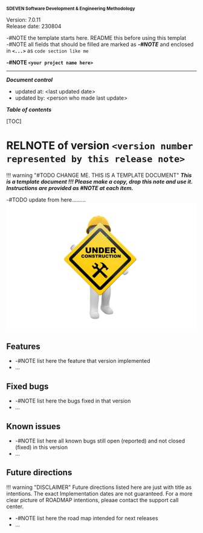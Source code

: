<small>**SDEVEN Software Development & Engineering Methodology**</small>

Version: 7.0.11<br>
Release date: 230804



-#NOTE the template starts here. README this before using this templat <br>
-#NOTE all fields that should be filled are marked as ***-#NOTE*** and enclosed in ***`<...>`*** as `code section like me`


**-#NOTE `<your project name here>`**

***

***Document control***

* updated at: \<last updated date\><br>
* updated by: \<person who made last update\>



***Table of contents***

[TOC]


# RELNOTE of version `<version number represented by this release note>`


!!! warning "#TODO CHANGE ME. THIS IS A TEMPLATE DOCUMENT"
    ___This is a template document !!! Please make a copy, drop this note and use it. Instructions are provided as #NOTE at each item.___


-#TODO update from here.........
![wip picture](pictures/under_maintenance.png)




## Features

* -#NOTE list here the feature that version implemented
* ...





## Fixed bugs

* -#NOTE list here the bugs fixed in that version
* ...




## Known issues

* -#NOTE list here all known bugs still open (reported) and not closed (fixed) in this version
* ...




## Future directions

!!! warning "DISCLAIMER"
    Future directions listed here are just with title as intentions. The exact Implementation dates are not guaranteed. For a more clear picture of ROADMAP intentions, pleaae contact the support call center.



* -#NOTE list here the road map intended for next releases
* ...




